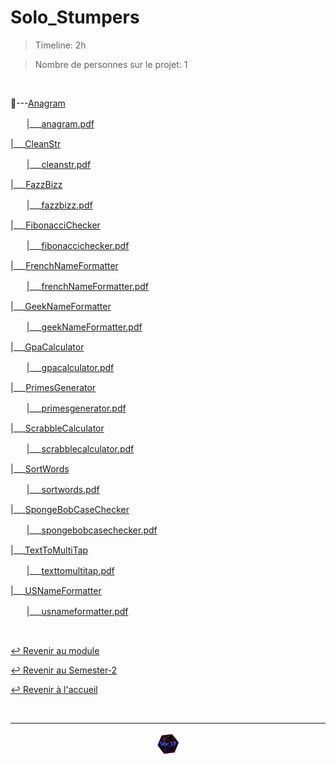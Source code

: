 # Solo_Stumpers

> Timeline: 2h

> Nombre de personnes sur le projet: 1

<br>

📂---[Anagram](https://github.com/Studio-17/Epitech-Subjects/tree/main/Semester-2/B-CPE-210/Solo_Stumpers/Anagram)

ㅤㅤ|\_\_\_[anagram.pdf](https://github.com/Studio-17/Epitech-Subjects/blob/main/Semester-2/B-CPE-210/Solo_Stumpers/Anagram/anagram.pdf)

|\_\_\_[CleanStr](https://github.com/Studio-17/Epitech-Subjects/tree/main/Semester-2/B-CPE-210/Solo_Stumpers/CleanStr)

ㅤㅤ|\_\_\_[cleanstr.pdf](https://github.com/Studio-17/Epitech-Subjects/blob/main/Semester-2/B-CPE-210/Solo_Stumpers/CleanStr/cleanstr.pdf)

|\_\_\_[FazzBizz](https://github.com/Studio-17/Epitech-Subjects/tree/main/Semester-2/B-CPE-210/Solo_Stumpers/FazzBizz)

ㅤㅤ|\_\_\_[fazzbizz.pdf](https://github.com/Studio-17/Epitech-Subjects/blob/main/Semester-2/B-CPE-210/Solo_Stumpers/FazzBizz/fazzbizz.pdf)

|\_\_\_[FibonacciChecker](https://github.com/Studio-17/Epitech-Subjects/tree/main/Semester-2/B-CPE-210/Solo_Stumpers/FibonacciChecker)

ㅤㅤ|\_\_\_[fibonaccichecker.pdf](https://github.com/Studio-17/Epitech-Subjects/blob/main/Semester-2/B-CPE-210/Solo_Stumpers/FibonacciChecker/fibonaccichecker.pdf)

|\_\_\_[FrenchNameFormatter](https://github.com/Studio-17/Epitech-Subjects/tree/main/Semester-2/B-CPE-210/Solo_Stumpers/FrenchNameFormatter)

ㅤㅤ|\_\_\_[frenchNameFormatter.pdf](https://github.com/Studio-17/Epitech-Subjects/blob/main/Semester-2/B-CPE-210/Solo_Stumpers/FrenchNameFormatter/frenchNameFormatter.pdf)

|\_\_\_[GeekNameFormatter](https://github.com/Studio-17/Epitech-Subjects/tree/main/Semester-2/B-CPE-210/Solo_Stumpers/GeekNameFormatter)

ㅤㅤ|\_\_\_[geekNameFormatter.pdf](https://github.com/Studio-17/Epitech-Subjects/blob/main/Semester-2/B-CPE-210/Solo_Stumpers/GeekNameFormatter/geekNameFormatter.pdf)

|\_\_\_[GpaCalculator](https://github.com/Studio-17/Epitech-Subjects/tree/main/Semester-2/B-CPE-210/Solo_Stumpers/GpaCalculator)

ㅤㅤ|\_\_\_[gpacalculator.pdf](https://github.com/Studio-17/Epitech-Subjects/blob/main/Semester-2/B-CPE-210/Solo_Stumpers/GpaCalculator/gpacalculator.pdf)

|\_\_\_[PrimesGenerator](https://github.com/Studio-17/Epitech-Subjects/tree/main/Semester-2/B-CPE-210/Solo_Stumpers/PrimesGenerator)

ㅤㅤ|\_\_\_[primesgenerator.pdf](https://github.com/Studio-17/Epitech-Subjects/blob/main/Semester-2/B-CPE-210/Solo_Stumpers/PrimesGenerator/primesgenerator.pdf)

|\_\_\_[ScrabbleCalculator](https://github.com/Studio-17/Epitech-Subjects/tree/main/Semester-2/B-CPE-210/Solo_Stumpers/ScrabbleCalculator)

ㅤㅤ|\_\_\_[scrabblecalculator.pdf](https://github.com/Studio-17/Epitech-Subjects/blob/main/Semester-2/B-CPE-210/Solo_Stumpers/ScrabbleCalculator/scrabblecalculator.pdf)

|\_\_\_[SortWords](https://github.com/Studio-17/Epitech-Subjects/tree/main/Semester-2/B-CPE-210/Solo_Stumpers/SortWords)

ㅤㅤ|\_\_\_[sortwords.pdf](https://github.com/Studio-17/Epitech-Subjects/blob/main/Semester-2/B-CPE-210/Solo_Stumpers/SortWords/sortwords.pdf)

|\_\_\_[SpongeBobCaseChecker](https://github.com/Studio-17/Epitech-Subjects/tree/main/Semester-2/B-CPE-210/Solo_Stumpers/SpongeBobCaseChecker)

ㅤㅤ|\_\_\_[spongebobcasechecker.pdf](https://github.com/Studio-17/Epitech-Subjects/blob/main/Semester-2/B-CPE-210/Solo_Stumpers/SpongeBobCaseChecker/spongebobcasechecker.pdf)

|\_\_\_[TextToMultiTap](https://github.com/Studio-17/Epitech-Subjects/tree/main/Semester-2/B-CPE-210/Solo_Stumpers/TextToMultiTap)

ㅤㅤ|\_\_\_[texttomultitap.pdf](https://github.com/Studio-17/Epitech-Subjects/blob/main/Semester-2/B-CPE-210/Solo_Stumpers/TextToMultiTap/texttomultitap.pdf)

|\_\_\_[USNameFormatter](https://github.com/Studio-17/Epitech-Subjects/tree/main/Semester-2/B-CPE-210/Solo_Stumpers/USNameFormatter)

ㅤㅤ|\_\_\_[usnameformatter.pdf](https://github.com/Studio-17/Epitech-Subjects/blob/main/Semester-2/B-CPE-210/Solo_Stumpers/USNameFormatter/usnameformatter.pdf)


<br>

[↩️ Revenir au module](https://github.com/Studio-17/Epitech-Subjects/blob/main/Semester-2/B-CPE-210)

[↩️ Revenir au Semester-2](https://github.com/Studio-17/Epitech-Subjects/blob/main/Semester-2)

[↩️ Revenir à l'accueil](https://github.com/Studio-17/Epitech-Subjects/)

<br>

---

<div align="center">

<a href="https://github.com/Studio-17" target="_blank"><img src="../../../assets/voc17.gif" width="40"></a>

</div>